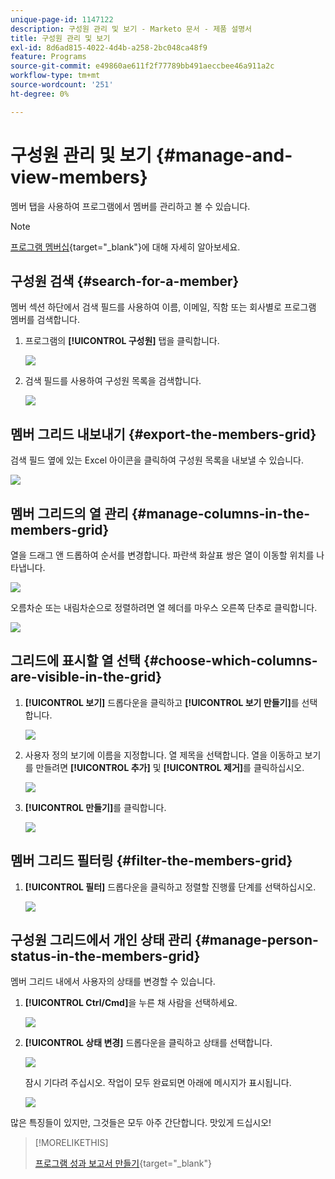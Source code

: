 ```yaml
---
unique-page-id: 1147122
description: 구성원 관리 및 보기 - Marketo 문서 - 제품 설명서
title: 구성원 관리 및 보기
exl-id: 8d6ad815-4022-4d4b-a258-2bc048ca48f9
feature: Programs
source-git-commit: e49860ae611f2f77789bb491aeccbee46a911a2c
workflow-type: tm+mt
source-wordcount: '251'
ht-degree: 0%

---
```


# 구성원 관리 및 보기 {#manage-and-view-members}

멤버 탭을 사용하여 프로그램에서 멤버를 관리하고 볼 수 있습니다.

>[!NOTE]
>
>[프로그램 멤버십](/help/marketo/product-docs/core-marketo-concepts/programs/creating-programs/understanding-program-membership.md){target="_blank"}에 대해 자세히 알아보세요.

## 구성원 검색 {#search-for-a-member}

멤버 섹션 하단에서 검색 필드를 사용하여 이름, 이메일, 직함 또는 회사별로 프로그램 멤버를 검색합니다.

1. 프로그램의 **[!UICONTROL 구성원]** 탭을 클릭합니다.

   ![](assets/image2014-10-1-16-3a0-3a29.png)

1. 검색 필드를 사용하여 구성원 목록을 검색합니다.

   ![](assets/image2014-10-1-16-3a7-3a20.png)

## 멤버 그리드 내보내기 {#export-the-members-grid}

검색 필드 옆에 있는 Excel 아이콘을 클릭하여 구성원 목록을 내보낼 수 있습니다.

![](assets/image2014-10-1-16-3a9-3a55.png)

## 멤버 그리드의 열 관리 {#manage-columns-in-the-members-grid}

열을 드래그 앤 드롭하여 순서를 변경합니다. 파란색 화살표 쌍은 열이 이동할 위치를 나타냅니다.

![](assets/image2014-10-1-16-3a25-3a30.png)

오름차순 또는 내림차순으로 정렬하려면 열 헤더를 마우스 오른쪽 단추로 클릭합니다.

![](assets/image2014-10-1-17-3a3-3a28.png)

## 그리드에 표시할 열 선택 {#choose-which-columns-are-visible-in-the-grid}

1. **[!UICONTROL 보기]** 드롭다운을 클릭하고 **[!UICONTROL 보기 만들기]**&#x200B;를 선택합니다.

   ![](assets/image2014-10-1-16-3a32-3a43.png)

1. 사용자 정의 보기에 이름을 지정합니다. 열 제목을 선택합니다. 열을 이동하고 보기를 만들려면 **[!UICONTROL 추가]** 및 **[!UICONTROL 제거]**&#x200B;를 클릭하십시오.

   ![](assets/image2014-10-1-16-3a36-3a52.png)

1. **[!UICONTROL 만들기]**&#x200B;를 클릭합니다.

   ![](assets/image2014-10-1-16-3a38-3a7.png)

## 멤버 그리드 필터링  {#filter-the-members-grid}

1. **[!UICONTROL 필터]** 드롭다운을 클릭하고 정렬할 진행률 단계를 선택하십시오.

   ![](assets/image2014-10-1-16-3a42-3a4.png)

## 구성원 그리드에서 개인 상태 관리 {#manage-person-status-in-the-members-grid}

멤버 그리드 내에서 사용자의 상태를 변경할 수 있습니다.

1. **[!UICONTROL Ctrl/Cmd]**&#x200B;을 누른 채 사람을 선택하세요.

   ![](assets/image2014-10-1-16-3a44-3a27.png)

1. **[!UICONTROL 상태 변경]** 드롭다운을 클릭하고 상태를 선택합니다.

   ![](assets/image2014-10-1-16-3a47-3a45.png)

   잠시 기다려 주십시오. 작업이 모두 완료되면 아래에 메시지가 표시됩니다.

   ![](assets/changestatusconfirm.png)

많은 특징들이 있지만, 그것들은 모두 아주 간단합니다. 맛있게 드십시오!

>[!MORELIKETHIS]
>
>[프로그램 성과 보고서 만들기](/help/marketo/product-docs/core-marketo-concepts/programs/program-performance-report/create-a-program-performance-report.md){target="_blank"}
